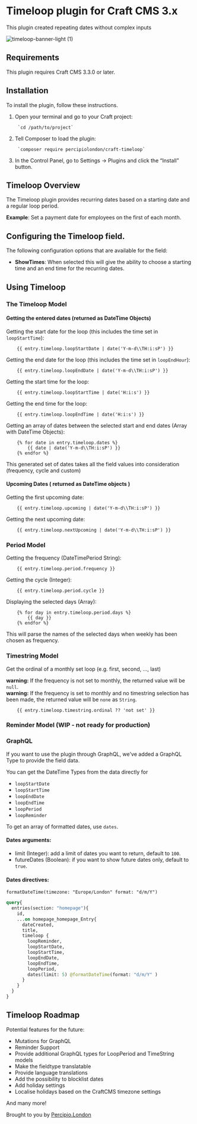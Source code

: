 # Timeloop plugin for Craft CMS 3.x

This plugin created repeating dates without complex inputs

![timeloop-banner-light (1)](https://user-images.githubusercontent.com/20947573/117322933-bcbca200-ae8e-11eb-834f-1a2aeba472b6.png)

## Requirements

This plugin requires Craft CMS 3.3.0 or later.

## Installation

To install the plugin, follow these instructions.

1. Open your terminal and go to your Craft project:

        `cd /path/to/project`

2. Tell Composer to load the plugin:

        `composer require percipiolondon/craft-timeloop`

3. In the Control Panel, go to Settings → Plugins and click the “Install” button.

## Timeloop Overview

The Timeloop plugin provides recurring dates based on a starting date and a regular loop period.

**Example**: Set a payment date for employees on the first of each month.

## Configuring the Timeloop field.

The following configuration options that are available for the field:

- **ShowTimes**: When selected this will give the ability to choose a starting time and an end time for the recurring dates.

## Using Timeloop

### The Timeloop Model

#### Getting the entered dates (returned as DateTime Objects)

Getting the start date for the loop (this includes the time set in `loopStartTime`):

```
    {{ entry.timeloop.loopStartDate | date('Y-m-d\\TH:i:sP') }}
```

Getting the end date for the loop (this includes the time set in `loopEndHour`):
```
    {{ entry.timeloop.loopEndDate | date('Y-m-d\\TH:i:sP') }}
```

Getting the start time for the loop:

```
    {{ entry.timeloop.loopStartTime | date('H:i:s') }}
```

Getting the end time for the loop:

```
    {{ entry.timeloop.loopEndTime | date('H:i:s') }}
```

Getting an array of dates between the selected start and end dates (Array with DateTime Objects):

```
    {% for date in entry.timeloop.dates %}
        {{ date | date('Y-m-d\\TH:i:sP') }}
    {% endfor %}
```

This generated set of dates takes all the field values into consideration (frequency, cycle and custom)


#### Upcoming Dates ( returned as DateTime objects )

Getting the first upcoming date:

```
    {{ entry.timeloop.upcoming | date('Y-m-d\\TH:i:sP') }}
```

Getting the next upcoming date:

```
    {{ entry.timeloop.nextUpcoming | date('Y-m-d\\TH:i:sP') }}
```

### Period Model

Getting the frequency (DateTimePeriod String):

```
    {{ entry.timeloop.period.frequency }}
```

Getting the cycle (Integer):

```
    {{ entry.timeloop.period.cycle }}
```

Displaying the selected days (Array):

```
    {% for day in entry.timeloop.period.days %}
        {{ day }}
    {% endfor %}
```

This will parse the names of the selected days when weekly has been chosen as frequency.

### Timestring Model

Get the ordinal of a monthly set loop (e.g. first, second, ..., last)

**warning:** If the frequency is not set to monthly, the returned value will be `null`.<br>
**warning:** If the frequency is set to monthly and no timestring selection has been made, the returned value will be `none` as `String`.

```
    {{ entry.timeloop.timestring.ordinal ?? 'not set' }}
```

### Reminder Model (WIP - not ready for production)

### GraphQL

If you want to use the plugin through GraphQL, we've added a GraphQL Type to provide the field data.

You can get the DateTime Types from the data directly for 
* `loopStartDate`
* `loopStartTime`
* `loopEndDate`
* `loopEndTime` 
* `loopPeriod`
* `loopReminder`

To get an array of formatted dates, use `dates`.

#### Dates arguments:

* limit (Integer): add a limit of dates you want to return, default to `100`.
* futureDates (Boolean): if you want to show future dates only, default to `true`.

#### Dates directives:

`formatDateTime(timezone: "Europe/London" format: "d/m/Y")`


```graphql
query{
  entries(section: "homepage"){
    id,
    ...on homepage_homepage_Entry{
      dateCreated,
      title,
      timeloop {
        loopReminder,
        loopStartDate,
        loopStartTime,
        loopEndDate,
        loopEndTime,
        loopPeriod,
        dates(limit: 5) @formatDateTime(format: "d/m/Y" )
      }
    }
  }
}

```

## Timeloop Roadmap

Potential features for the future:

* Mutations for GraphQL
* Reminder Support
* Provide additional GraphQL types for LoopPeriod and TimeString models
* Make the fieldtype translatable
* Provide language translations
* Add the possibility to blocklist dates
* Add holiday settings
* Localise holidays based on the CraftCMS timezone settings

And many more!

Brought to you by [Percipio.London](https://percipio.london)